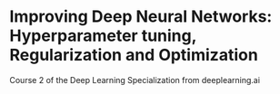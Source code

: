 # Improving Deep Neural Networks: Hyperparameter tuning, Regularization and Optimization
 Course 2 of the Deep Learning Specialization from deeplearning.ai

